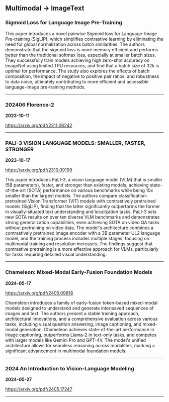 ## Multimodal -> ImageText



### Sigmoid Loss for Language Image Pre-Training

This paper introduces a novel pairwise Sigmoid loss for Language-Image Pre-training (SigLIP), which simplifies contrastive learning by eliminating the need for global normalization across batch similarities. The authors demonstrate that the sigmoid loss is more memory efficient and performs better than the traditional softmax loss, especially at smaller batch sizes. They successfully train models achieving high zero-shot accuracy on ImageNet using limited TPU resources, and find that a batch size of 32k is optimal for performance. The study also explores the effects of batch composition, the impact of negative to positive pair ratios, and robustness to data noise, ultimately contributing to more efficient and accessible language-image pre-training methods.

---

### 202406 Florence-2

**2023-10-11**

https://arxiv.org/pdf/2311.06242

---

### PALI-3 VISION LANGUAGE MODELS: SMALLER, FASTER, STRONGER

**2023-10-17**

https://arxiv.org/pdf/2310.09199

This paper introduces PaLI-3, a vision language model (VLM) that is smaller (5B parameters), faster, and stronger than existing models, achieving state-of-the-art (SOTA) performance on various benchmarks while being 10x smaller than the largest models. The authors compare classification-pretrained Vision Transformer (ViT) models with contrastively pretrained models (SigLIP), finding that the latter significantly outperforms the former in visually-situated text understanding and localization tasks. PaLI-3 sets new SOTA results on over ten diverse VLM benchmarks and demonstrates strong generalization capabilities, even achieving SOTA on video QA tasks without pretraining on video data. The model's architecture combines a contrastively pretrained image encoder with a 3B parameter UL2 language model, and the training process includes multiple stages, focusing on multimodal training and resolution increases. The findings suggest that contrastive pretraining is a more effective approach for VLMs, particularly for tasks requiring detailed visual understanding.

---

### Chameleon: Mixed-Modal Early-Fusion Foundation Models

**2024-05-17**

https://arxiv.org/pdf/2405.09818

Chameleon introduces a family of early-fusion token-based mixed-modal models designed to understand and generate interleaved sequences of images and text. The authors present a stable training approach, architectural innovations, and a comprehensive evaluation across various tasks, including visual question answering, image captioning, and mixed-modal generation. Chameleon achieves state-of-the-art performance in image captioning, outperforms Llama-2 in text-only tasks, and competes with larger models like Gemini Pro and GPT-4V. The model's unified architecture allows for seamless reasoning across modalities, marking a significant advancement in multimodal foundation models.

---

### 2024 An Introduction to Vision-Language Modeling

**2024-05-27**

https://arxiv.org/pdf/2405.17247

---